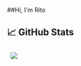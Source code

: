 ##Hi, I'm Rito

## &#x1f4c8; GitHub Stats
<a href="https://github.com/Rito1chan">
<img align="center" style="margin:0.5rem; border-radius:2px" src="https://github-readme-stats.vercel.app/api?username=Rito1chan&count_private=true&show_icons=true&line_height=28&count_private=true&title_color=ffffff&text_color=ffffff&icon_color=3ea1fc&bg_color=171717%22%20alt=%22Rito1chan%27s%20GitHub%20Stats"
</a>
